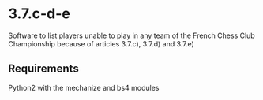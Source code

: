 # 3.7.c-d-e
Software to list players unable to play in any team of the French Chess Club Championship because of articles 3.7.c), 3.7.d) and 3.7.e)

## Requirements
Python2 with the mechanize and bs4 modules
